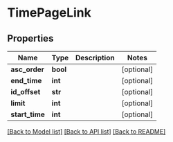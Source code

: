 # TimePageLink

## Properties
Name | Type | Description | Notes
------------ | ------------- | ------------- | -------------
**asc_order** | **bool** |  | [optional] 
**end_time** | **int** |  | [optional] 
**id_offset** | **str** |  | [optional] 
**limit** | **int** |  | [optional] 
**start_time** | **int** |  | [optional] 

[[Back to Model list]](../README.md#documentation-for-models) [[Back to API list]](../README.md#documentation-for-api-endpoints) [[Back to README]](../README.md)


